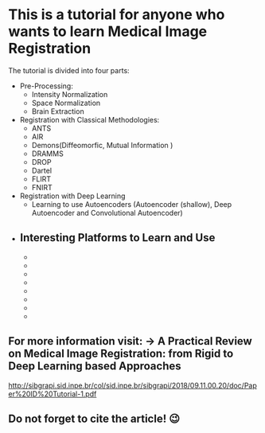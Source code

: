 # This is a tutorial for anyone who wants to learn Medical Image Registration

The tutorial is divided into four parts:
- Pre-Processing:
  - Intensity Normalization
  - Space Normalization
  - Brain Extraction
- Registration with Classical Methodologies:
  - ANTS
  - AIR
  - Demons(Diffeomorfic, Mutual Information )
  - DRAMMS
  - DROP
  - Dartel
  - FLIRT
  - FNIRT
- Registration with Deep Learning 
  -  Learning to use Autoencoders (Autoencoder (shallow), Deep Autoencoder and Convolutional Autoencoder)
- Interesting Platforms to Learn and Use
  -
  -
  -
  -
  -
  -
  -
  -
  -
  
## For more information visit: -> A Practical Review on Medical Image Registration: from Rigid to Deep Learning based Approaches
http://sibgrapi.sid.inpe.br/col/sid.inpe.br/sibgrapi/2018/09.11.00.20/doc/Paper%20ID%20Tutorial-1.pdf

## Do not forget to cite the article! :wink:

